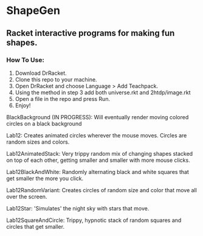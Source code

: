 # ShapeGen
## Racket interactive programs for making fun shapes.
### How To Use:

1) Download DrRacket. 
2) Clone this repo to your machine.
3) Open DrRacket and choose Language > Add Teachpack.
4) Using the method in step 3 add both universe.rkt and 2htdp/image.rkt 
5) Open a file in the repo and press Run. 
6) Enjoy!

BlackBackground (IN PROGRESS): Will eventually render moving colored circles on a black background 

Lab12: Creates animated circles wherever the mouse moves. Circles are random sizes and colors. 

Lab12AnimatedStack: Very trippy random mix of changing shapes stacked on top of each other, getting smaller and smaller
with more mouse clicks.

Lab12BlackAndWhite: Randomly alternating black and white squares that get smaller the more you click. 

Lab12RandomVariant: Creates circles of random size and color that move all over the screen.

Lab12Star: 'Simulates' the night sky with stars that move.

Lab12SquareAndCircle: Trippy, hypnotic stack of random squares and circles that get smaller.



